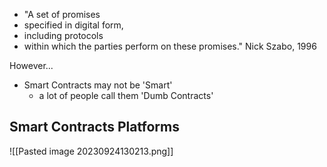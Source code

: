 - "A set of promises
- specified in digital form,
- including protocols
- within which the parties perform on these promises." Nick Szabo, 1996

However...
- Smart Contracts may not be 'Smart'
	- a lot of people call them 'Dumb Contracts'


## Smart Contracts Platforms
![[Pasted image 20230924130213.png]]
